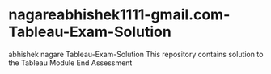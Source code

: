 # nagareabhishek1111-gmail.com-Tableau-Exam-Solution
abhishek nagare 
Tableau-Exam-Solution 
This repository contains solution to the Tableau Module End Assessment
